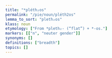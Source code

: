 ```yaml
---
title: "*pléth₂os"
permalink: "/pie/noun/pléth2os"
lemma_to_sort: "pleth₂os"
klass: noun
etymology: ["From *pleth₂- (“flat”) +‎ *-os."]
markers: [["n", "neuter gender"]]
synonyms: []
definitions: ["breadth"]
topics: []
---
```

